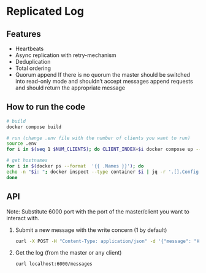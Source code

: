 # Replicated Log

## Features

- Heartbeats
- Async replication with retry-mechanism
- Deduplication
- Total ordering
- Quorum append
  If there is no quorum the master should be switched into read-only mode and shouldn’t accept messages append requests and should return the appropriate message

## How to run the code

```bash
# build
docker compose build

# run (change .env file with the number of clients you want to run)
source .env
for i in $(seq 1 $NUM_CLIENTS); do CLIENT_INDEX=$i docker compose up --scale client=$i --no-recreate -d; done

# get hostnames
for i in $(docker ps --format  '{{ .Names }}'); do
echo -n "$i: "; docker inspect --type container $i | jq -r '.[].Config.Hostname'
done
```

## API

Note: Substitute 6000 port with the port of the master/client you want to interact with.

1. Submit a new message with the write concern (1 by default)

   ```bash
   curl -X POST -H "Content-Type: application/json" -d '{"message": "Hello World", "write_concern": 1}' http://localhost:6000/messages
   ```

2. Get the log (from the master or any client)
   ```bash
   curl localhost:6000/messages
   ```
